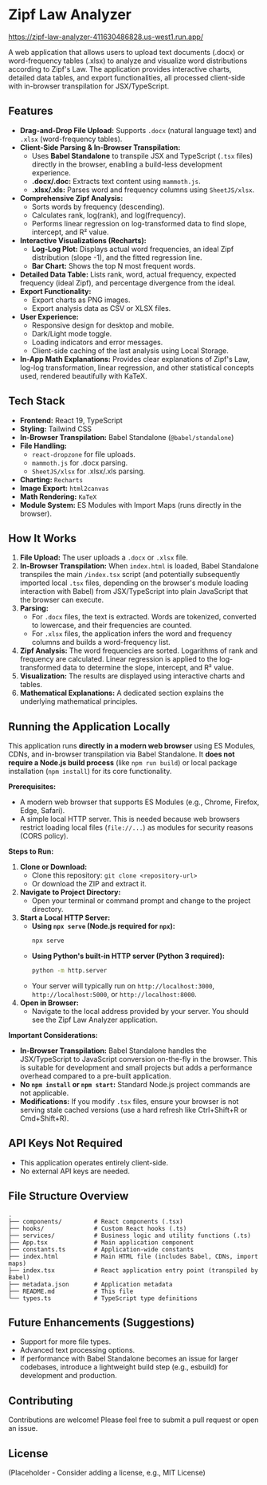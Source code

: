 # Zipf Law Analyzer

https://zipf-law-analyzer-411630486828.us-west1.run.app/

A web application that allows users to upload text documents (.docx) or word-frequency tables (.xlsx) to analyze and visualize word distributions according to Zipf's Law. The application provides interactive charts, detailed data tables, and export functionalities, all processed client-side with in-browser transpilation for JSX/TypeScript.

## Features

- **Drag-and-Drop File Upload:** Supports `.docx` (natural language text) and `.xlsx` (word-frequency tables).
- **Client-Side Parsing & In-Browser Transpilation:**
  - Uses **Babel Standalone** to transpile JSX and TypeScript (`.tsx` files) directly in the browser, enabling a build-less development experience.
  - **.docx/.doc:** Extracts text content using `mammoth.js`.
  - **.xlsx/.xls:** Parses word and frequency columns using `SheetJS/xlsx`.
- **Comprehensive Zipf Analysis:**
  - Sorts words by frequency (descending).
  - Calculates rank, log(rank), and log(frequency).
  - Performs linear regression on log-transformed data to find slope, intercept, and R² value.
- **Interactive Visualizations (Recharts):**
  - **Log-Log Plot:** Displays actual word frequencies, an ideal Zipf distribution (slope -1), and the fitted regression line.
  - **Bar Chart:** Shows the top N most frequent words.
- **Detailed Data Table:** Lists rank, word, actual frequency, expected frequency (ideal Zipf), and percentage divergence from the ideal.
- **Export Functionality:**
  - Export charts as PNG images.
  - Export analysis data as CSV or XLSX files.
- **User Experience:**
  - Responsive design for desktop and mobile.
  - Dark/Light mode toggle.
  - Loading indicators and error messages.
  - Client-side caching of the last analysis using Local Storage.
- **In-App Math Explanations:** Provides clear explanations of Zipf's Law, log-log transformation, linear regression, and other statistical concepts used, rendered beautifully with KaTeX.

## Tech Stack

- **Frontend:** React 19, TypeScript
- **Styling:** Tailwind CSS
- **In-Browser Transpilation:** Babel Standalone (`@babel/standalone`)
- **File Handling:**
  - `react-dropzone` for file uploads.
  - `mammoth.js` for .docx parsing.
  - `SheetJS/xlsx` for .xlsx/.xls parsing.
- **Charting:** `Recharts`
- **Image Export:** `html2canvas`
- **Math Rendering:** `KaTeX`
- **Module System:** ES Modules with Import Maps (runs directly in the browser).

## How It Works

1.  **File Upload:** The user uploads a `.docx` or `.xlsx` file.
2.  **In-Browser Transpilation:** When `index.html` is loaded, Babel Standalone transpiles the main `/index.tsx` script (and potentially subsequently imported local `.tsx` files, depending on the browser's module loading interaction with Babel) from JSX/TypeScript into plain JavaScript that the browser can execute.
3.  **Parsing:**
    - For `.docx` files, the text is extracted. Words are tokenized, converted to lowercase, and their frequencies are counted.
    - For `.xlsx` files, the application infers the word and frequency columns and builds a word-frequency list.
4.  **Zipf Analysis:** The word frequencies are sorted. Logarithms of rank and frequency are calculated. Linear regression is applied to the log-transformed data to determine the slope, intercept, and R² value.
5.  **Visualization:** The results are displayed using interactive charts and tables.
6.  **Mathematical Explanations:** A dedicated section explains the underlying mathematical principles.

## Running the Application Locally

This application runs **directly in a modern web browser** using ES Modules, CDNs, and in-browser transpilation via Babel Standalone. It **does not require a Node.js build process** (like `npm run build`) or local package installation (`npm install`) for its core functionality.

**Prerequisites:**

- A modern web browser that supports ES Modules (e.g., Chrome, Firefox, Edge, Safari).
- A simple local HTTP server. This is needed because web browsers restrict loading local files (`file://...`) as modules for security reasons (CORS policy).

**Steps to Run:**

1.  **Clone or Download:**
    - Clone this repository: `git clone <repository-url>`
    - Or download the ZIP and extract it.
2.  **Navigate to Project Directory:**
    - Open your terminal or command prompt and change to the project directory.
3.  **Start a Local HTTP Server:**
    - **Using `npx serve` (Node.js required for `npx`):**
      ```bash
      npx serve
      ```
    - **Using Python's built-in HTTP server (Python 3 required):**
      ```bash
      python -m http.server
      ```
    - Your server will typically run on `http://localhost:3000`, `http://localhost:5000`, or `http://localhost:8000`.
4.  **Open in Browser:**
    - Navigate to the local address provided by your server. You should see the Zipf Law Analyzer application.

**Important Considerations:**

- **In-Browser Transpilation:** Babel Standalone handles the JSX/TypeScript to JavaScript conversion on-the-fly in the browser. This is suitable for development and small projects but adds a performance overhead compared to a pre-built application.
- **No `npm install` or `npm start`:** Standard Node.js project commands are not applicable.
- **Modifications:** If you modify `.tsx` files, ensure your browser is not serving stale cached versions (use a hard refresh like Ctrl+Shift+R or Cmd+Shift+R).

## API Keys Not Required

- This application operates entirely client-side.
- No external API keys are needed.

## File Structure Overview

```
.
├── components/         # React components (.tsx)
├── hooks/              # Custom React hooks (.ts)
├── services/           # Business logic and utility functions (.ts)
├── App.tsx             # Main application component
├── constants.ts        # Application-wide constants
├── index.html          # Main HTML file (includes Babel, CDNs, import maps)
├── index.tsx           # React application entry point (transpiled by Babel)
├── metadata.json       # Application metadata
├── README.md           # This file
└── types.ts            # TypeScript type definitions
```

## Future Enhancements (Suggestions)

- Support for more file types.
- Advanced text processing options.
- If performance with Babel Standalone becomes an issue for larger codebases, introduce a lightweight build step (e.g., esbuild) for development and production.

## Contributing

Contributions are welcome! Please feel free to submit a pull request or open an issue.

## License

(Placeholder - Consider adding a license, e.g., MIT License)

```

```
